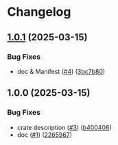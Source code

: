 # Changelog

## [1.0.1](https://github.com/bourdeau/zyst/compare/v1.0.0...v1.0.1) (2025-03-15)


### Bug Fixes

* doc & Manifest ([#4](https://github.com/bourdeau/zyst/issues/4)) ([3bc7b80](https://github.com/bourdeau/zyst/commit/3bc7b804f7777193209101a3c3c1e7cb28d4ef3f))

## 1.0.0 (2025-03-15)


### Bug Fixes

* crate description ([#3](https://github.com/bourdeau/zyst/issues/3)) ([b400406](https://github.com/bourdeau/zyst/commit/b40040637734ca814689d49f909073c9c816bbdc))
* doc ([#1](https://github.com/bourdeau/zyst/issues/1)) ([2265967](https://github.com/bourdeau/zyst/commit/2265967dd4d3261cbd77ffc8698bc14fd70c9785))
